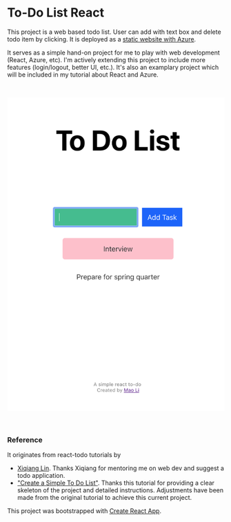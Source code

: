# To-Do List React

This project is a web based todo list. User can add with text box and delete todo item by clicking.
It is deployed as a [static website with Azure](https://react-todo.azurewebsites.net). 

It serves as a simple hand-on project for me to play with web development (React, Azure, etc). I'm actively extending
this project to include more features (login/logout, better UI, etc.).
It's also an examplary project which will be included in my tutorial about React and Azure.

<br>

![Sample Screen](public/screen.png)

<br>


### Reference
It originates from react-todo tutorials by 
* [Xiqiang Lin](https://github.com/xiqianglin/react-todo). Thanks Xiqiang for mentoring me on web dev and suggest a todo application.
* ["Create a Simple To Do List"](https://hackernoon.com/create-a-simple-todo-app-in-react-9bd29054566b). Thanks this tutorial for providing  a clear skeleton of the project and detailed instructions. Adjustments have been made from the original tutorial to achieve this current project.

This project was bootstrapped with [Create React App](https://github.com/facebook/create-react-app).

